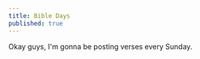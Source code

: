 ```yaml
---
title: Bible Days
published: true
---
```


<p>Okay guys, I'm gonna be posting verses every Sunday. </p>
